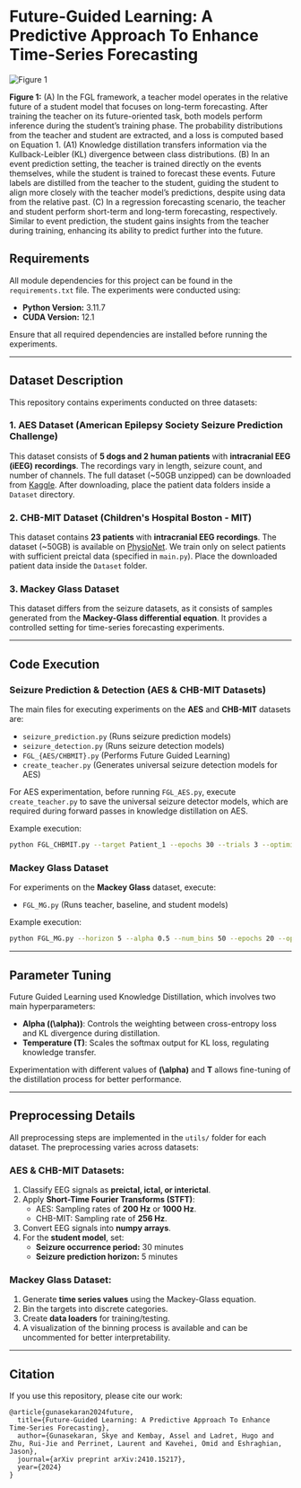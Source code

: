 # Future-Guided Learning: A Predictive Approach To Enhance Time-Series Forecasting

![Figure 1](fig_1.png)

**Figure 1:** (A) In the FGL framework, a teacher model operates in the relative future of a student model that focuses on long-term forecasting. After training the teacher on its future-oriented task, both models perform inference during the student’s training phase. The probability distributions from the teacher and student are extracted, and a loss is computed based on Equation 1. (A1) Knowledge distillation transfers information via the Kullback-Leibler (KL) divergence between class distributions. (B) In an event prediction setting, the teacher is trained directly on the events themselves, while the student is trained to forecast these events. Future labels are distilled from the teacher to the student, guiding the student to align more closely with the teacher model’s predictions, despite using data from the relative past. (C) In a regression forecasting scenario, the teacher and student perform short-term and long-term forecasting, respectively. Similar to event prediction, the student gains insights from the teacher during training, enhancing its ability to predict further into the future.

## Requirements

All module dependencies for this project can be found in the `requirements.txt` file. The experiments were conducted using:
- **Python Version:** 3.11.7
- **CUDA Version:** 12.1

Ensure that all required dependencies are installed before running the experiments.

---

## Dataset Description

This repository contains experiments conducted on three datasets:

### 1. AES Dataset (American Epilepsy Society Seizure Prediction Challenge)
This dataset consists of **5 dogs and 2 human patients** with **intracranial EEG (iEEG) recordings**. The recordings vary in length, seizure count, and number of channels. The full dataset (~50GB unzipped) can be downloaded from [Kaggle](https://www.kaggle.com/c/seizure-prediction). After downloading, place the patient data folders inside a `Dataset` directory.

### 2. CHB-MIT Dataset (Children's Hospital Boston - MIT)
This dataset contains **23 patients** with **intracranial EEG recordings**. The dataset (~50GB) is available on [PhysioNet](https://physionet.org/content/chbmit/1.0.0/). We train only on select patients with sufficient preictal data (specified in `main.py`). Place the downloaded patient data inside the `Dataset` folder.

### 3. Mackey Glass Dataset
This dataset differs from the seizure datasets, as it consists of samples generated from the **Mackey-Glass differential equation**. It provides a controlled setting for time-series forecasting experiments.

---

## Code Execution

### **Seizure Prediction & Detection (AES & CHB-MIT Datasets)**
The main files for executing experiments on the **AES** and **CHB-MIT** datasets are:
- `seizure_prediction.py` (Runs seizure prediction models)
- `seizure_detection.py` (Runs seizure detection models)
- `FGL_{AES/CHBMIT}.py` (Performs Future Guided Learning)
- `create_teacher.py` (Generates universal seizure detection models for AES)

For AES experimentation, before running `FGL_AES.py`, execute `create_teacher.py` to save the universal seizure detector models, which are required during forward passes in knowledge distillation on AES.

Example execution:
```bash
python FGL_CHBMIT.py --target Patient_1 --epochs 30 --trials 3 --optimizer_type Adam --alpha 0.5 --temperature 4
```

### **Mackey Glass Dataset**
For experiments on the **Mackey Glass** dataset, execute:
- `FGL_MG.py` (Runs teacher, baseline, and student models)

Example execution:
```bash
python FGL_MG.py --horizon 5 --alpha 0.5 --num_bins 50 --epochs 20 --optimizer SGD --temperature 4
```

---

## Parameter Tuning

Future Guided Learning used Knowledge Distillation, which involves two main hyperparameters:

- **Alpha (\(\alpha\))**: Controls the weighting between cross-entropy loss and KL divergence during distillation.
- **Temperature (T)**: Scales the softmax output for KL loss, regulating knowledge transfer.

Experimentation with different values of **\(\alpha\)** and **T** allows fine-tuning of the distillation process for better performance.

---

## Preprocessing Details

All preprocessing steps are implemented in the `utils/` folder for each dataset. The preprocessing varies across datasets:

### **AES & CHB-MIT Datasets:**
1. Classify EEG signals as **preictal, ictal, or interictal**.
2. Apply **Short-Time Fourier Transforms (STFT)**:
   - AES: Sampling rates of **200 Hz** or **1000 Hz**.
   - CHB-MIT: Sampling rate of **256 Hz**.
3. Convert EEG signals into **numpy arrays**.
4. For the **student model**, set:
   - **Seizure occurrence period:** 30 minutes
   - **Seizure prediction horizon:** 5 minutes

### **Mackey Glass Dataset:**
1. Generate **time series values** using the Mackey-Glass equation.
2. Bin the targets into discrete categories.
3. Create **data loaders** for training/testing.
4. A visualization of the binning process is available and can be uncommented for better interpretability.

---
## Citation
If you use this repository, please cite our work:
```
@article{gunasekaran2024future,
  title={Future-Guided Learning: A Predictive Approach To Enhance Time-Series Forecasting},
  author={Gunasekaran, Skye and Kembay, Assel and Ladret, Hugo and Zhu, Rui-Jie and Perrinet, Laurent and Kavehei, Omid and Eshraghian, Jason},
  journal={arXiv preprint arXiv:2410.15217},
  year={2024}
}
```